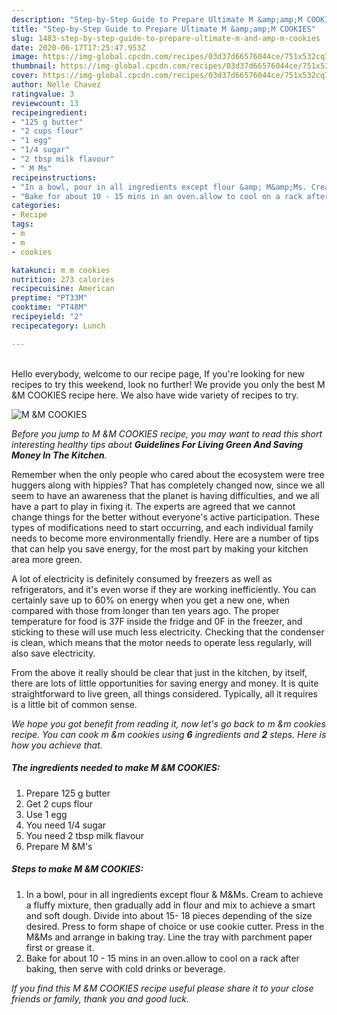 ```yaml
---
description: "Step-by-Step Guide to Prepare Ultimate M &amp;amp;M COOKIES"
title: "Step-by-Step Guide to Prepare Ultimate M &amp;amp;M COOKIES"
slug: 1483-step-by-step-guide-to-prepare-ultimate-m-and-amp-m-cookies
date: 2020-06-17T17:25:47.953Z
image: https://img-global.cpcdn.com/recipes/03d37d66576044ce/751x532cq70/m-m-cookies-recipe-main-photo.jpg
thumbnail: https://img-global.cpcdn.com/recipes/03d37d66576044ce/751x532cq70/m-m-cookies-recipe-main-photo.jpg
cover: https://img-global.cpcdn.com/recipes/03d37d66576044ce/751x532cq70/m-m-cookies-recipe-main-photo.jpg
author: Nelle Chavez
ratingvalue: 3
reviewcount: 13
recipeingredient:
- "125 g butter"
- "2 cups flour"
- "1 egg"
- "1/4 sugar"
- "2 tbsp milk flavour"
- " M Ms"
recipeinstructions:
- "In a bowl, pour in all ingredients except flour &amp; M&amp;Ms. Cream to achieve a fluffy mixture, then gradually add in flour and mix to achieve a smart and soft dough. Divide into about 15- 18 pieces depending of the size desired. Press to form shape of choice or use cookie cutter. Press in the M&amp;Ms and arrange in baking tray. Line the tray with parchment paper first or grease it."
- "Bake for about 10 - 15 mins in an oven.allow to cool on a rack after baking, then serve with cold drinks or beverage."
categories:
- Recipe
tags:
- m
- m
- cookies

katakunci: m m cookies 
nutrition: 273 calories
recipecuisine: American
preptime: "PT33M"
cooktime: "PT48M"
recipeyield: "2"
recipecategory: Lunch

---
```

<br>
Hello everybody, welcome to our recipe page, If you're looking for new recipes to try this weekend, look no further! We provide you only the best M &amp;M COOKIES recipe here. We also have wide variety of recipes to try.
<br>


![M &amp;M COOKIES](https://img-global.cpcdn.com/recipes/03d37d66576044ce/751x532cq70/m-m-cookies-recipe-main-photo.jpg)

<i>Before you jump to M &amp;M COOKIES recipe, you may want to read this short interesting healthy tips about 
<strong>Guidelines For Living Green And Saving Money In The Kitchen</strong>.</i>
</br>

Remember when the only people who cared about the ecosystem were tree huggers along with hippies? That has completely changed now, since we all seem to have an awareness that the planet is having difficulties, and we all have a part to play in fixing it. The experts are agreed that we cannot change things for the better without everyone's active participation. These types of modifications need to start occurring, and each individual family needs to become more environmentally friendly. Here are a number of tips that can help you save energy, for the most part by making your kitchen area more green.

A lot of electricity is definitely consumed by freezers as well as refrigerators, and it's even worse if they are working inefficiently. You can certainly save up to 60% on energy when you get a new one, when compared with those from longer than ten years ago. The proper temperature for food is 37F inside the fridge and 0F in the freezer, and sticking to these will use much less electricity. Checking that the condenser is clean, which means that the motor needs to operate less regularly, will also save electricity.

From the above it really should be clear that just in the kitchen, by itself, there are lots of little opportunities for saving energy and money. It is quite straightforward to live green, all things considered. Typically, all it requires is a little bit of common sense.


<i>We hope you got benefit from reading it, now let's go back to m &amp;m cookies recipe. You can cook m &amp;m cookies using <strong>6</strong> ingredients and <strong>2</strong> steps. Here is how you achieve that.
</i>

##### The ingredients needed to make M &amp;M COOKIES:

1. Prepare 125 g butter
1. Get 2 cups flour
1. Use 1 egg
1. You need 1/4 sugar
1. You need 2 tbsp milk flavour
1. Prepare  M &amp;M&#39;s


##### Steps to make M &amp;M COOKIES:

1. In a bowl, pour in all ingredients except flour &amp; M&amp;Ms. Cream to achieve a fluffy mixture, then gradually add in flour and mix to achieve a smart and soft dough. Divide into about 15- 18 pieces depending of the size desired. Press to form shape of choice or use cookie cutter. Press in the M&amp;Ms and arrange in baking tray. Line the tray with parchment paper first or grease it.
1. Bake for about 10 - 15 mins in an oven.allow to cool on a rack after baking, then serve with cold drinks or beverage.


<i>If you find this M &amp;M COOKIES recipe useful please share it to your close friends or family, thank you and good luck.</i>

